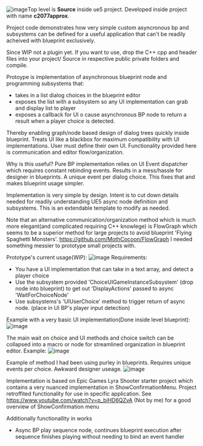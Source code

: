 ![image](https://github.com/hunteramac/UE5_Latent_BP_Dialog_Choices/assets/16585398/00534255-8fb6-4629-b561-3577fd3a1906)Top level is **Source** inside ue5 project. Developed inside project with name **c2077approx**.

Project code demonstrates how very simple custom asyncronous bp and subsystems can be defined for a useful application that can't be readily acheived with blueprint exclusively.

Since WIP not a plugin yet. If you want to use, drop the C++ cpp and header files into your project/ Source in respective public private folders and compile.

Protoype is implementation of asynchronous blueprint node and programming subsystems that:
- takes in a list dialog choices in the blueprint editor
- exposes the list with a subsystem so any UI implementation can grab and display list to player
- exposes a callback for UI o cause asynchronous BP node to return a result when a player choice is detected.

Thereby enabling graph/node based design of dialog trees quickly inside blueprint.
Treats UI like a blackbox for maximum compatibility with UI implementations. User must define their own UI. Functionality provided here is communication and editor flow/organization.

Why is this useful? Pure BP implementation relies on UI Event dispatcher which requires constant rebinding events. Results in a mess/hassle for designer in blueprints. A unique event per dialog choice.
This fixes that and makes blueprint usage simpler.

Implementation is very simple by design. Intent is to cut down details needed for readily understanding UE5 async node definition and subsystems. This is an extendable template to modify as needed.

Note that an alternative communication/organization method which is much more elegant(and complicated requiring C++ knowlege) is FlowGraph which seems to be a superior method for large projects to avoid blueprint 'Flying Spaghetti Monsters'.
https://github.com/MothCocoon/FlowGraph
I needed something messier to prototype small projects with.

Prototype's current usage(WIP):
![image](https://github.com/hunteramac/UE5_Latent_BP_Dialog_Choices/assets/16585398/daed3c8c-f52f-410f-b274-46717ee10fcc)
Requirements:
- You have a UI implementation that can take in a text array, and detect a player choice
- Use the subsystem provided 'ChoiceUIGameInstanceSubsystem' (drop node into blueprint) to get out 'DisplayActions' passed to async 'WaitForChoiceNode'
- Use subsystems's 'UIUserChoice' method to trigger return of async node. (place in UI BP's player input detection)

Example with a very basic UI implementation(Done inside level blueprint):
![image](https://github.com/hunteramac/UE5_Latent_BP_Dialog_Choices/assets/16585398/4c0a7d31-39c9-46ef-9ca4-5a6c6f05ed60)


The main wait on choice and UI methods and choice switch can be collapsed into a macro or node for streamlined organization in blueprint editor. Example:
![image](https://github.com/hunteramac/UE5_Latent_BP_Dialog_Choices/assets/16585398/02789dba-6a13-42a9-9df0-63b6828493e0)


Example of method I had been using purley in blueprints. Requires unique events per choice. Awkward designer useage.
![image](https://github.com/hunteramac/UE5_Latent_BP_Dialog_Choices/assets/16585398/91c1961f-075b-419d-a3b2-364769423a0f)


Implementation is based on Epic Games Lyra Shooter starter project which contains  a very nuanced implementation in ShowConfirmationMenu. Project retroffited functionality for use in specific application.
See https://www.youtube.com/watch?v=p_biHD6QZvA (Not by me) for a good overview of ShowConfirmation menu

Additionally functionallity in works
- Async BP play sequence node, continues blueprint execution after sequence finishes playing without needing to bind an event handler
